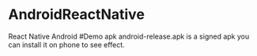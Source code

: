# AndroidReactNative
React Native Android
#Demo apk
android-release.apk is a signed apk you can install it on phone to see effect.
